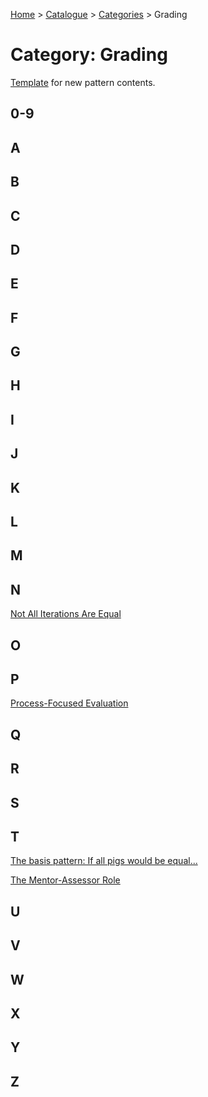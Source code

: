 [Home](../../README.md) > [Catalogue](../../Patterns_catalogue.md) > [Categories](categories.md) > Grading
# Category: Grading

[Template](../template.md) for new pattern contents.

## 0-9

## A

## B

## C

## D

## E

## F

## G

## H

## I

## J

## K

## L

## M

## N
[Not All Iterations Are Equal](../Not_All_Iterations_Are_Equal.md)

## O

## P
[Process-Focused Evaluation](../Process-Focused_Evaluation.md)

## Q

## R

## S

## T
[The basis pattern: If all pigs would be equal...](../If_all_pigs_would_be_equal.md)

[The Mentor-Assessor Role](../The_Mentor-Assessor_Role.md)

## U

## V

## W

## X

## Y

## Z
